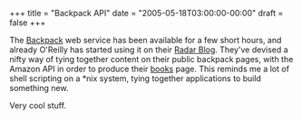 +++
title = "Backpack API"
date = "2005-05-18T03:00:00-00:00"
draft = false
+++

The <a href="http://www.backpackit.com" target="_parent">Backpack</a>
web service has been available for a few short hours, and already
O'Reilly has started using it on their
<a href="http://radar.oreilly.com/archives/2005/05/new_way_of_doin.html" target="_parent">Radar
Blog</a>. They've devised a nifty way of tying together content on their
public backpack pages, with the Amazon API in order to produce their
<a href="http://radar.oreilly.com/books/" target="_parent">books</a>
page. This reminds me a lot of shell scripting on a \*nix system, tying
together applications to build something new.

Very cool stuff.

